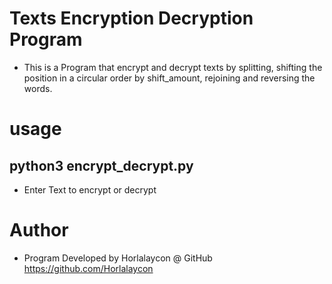 # Texts Encryption Decryption Program
- This is a Program that encrypt and decrypt texts by splitting, shifting the position in a circular order by shift_amount, rejoining and reversing the words.

# usage
## python3 encrypt_decrypt.py
- Enter Text to encrypt or decrypt

# Author
- Program Developed by Horlalaycon @ GitHub https://github.com/Horlalaycon
